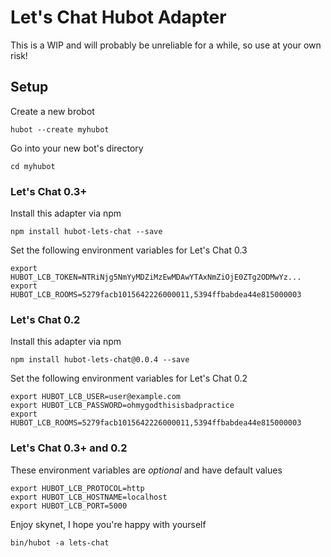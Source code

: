 # Let's Chat Hubot Adapter

This is a WIP and will probably be unreliable for a while, so use at your own risk!

## Setup

Create a new brobot
```
hubot --create myhubot
```

Go into your new bot's directory
```
cd myhubot
```

### Let's Chat 0.3+

Install this adapter via npm
```
npm install hubot-lets-chat --save
```

Set the following environment variables for Let's Chat 0.3
```
export HUBOT_LCB_TOKEN=NTRiNjg5NmYyMDZiMzEwMDAwYTAxNmZiOjE0ZTg2ODMwYz...
export HUBOT_LCB_ROOMS=5279facb1015642226000011,5394ffbabdea44e815000003
```

### Let's Chat 0.2

Install this adapter via npm
```
npm install hubot-lets-chat@0.0.4 --save
```

Set the following environment variables for Let's Chat 0.2
```
export HUBOT_LCB_USER=user@example.com
export HUBOT_LCB_PASSWORD=ohmygodthisisbadpractice
export HUBOT_LCB_ROOMS=5279facb1015642226000011,5394ffbabdea44e815000003
```

### Let's Chat 0.3+ and 0.2

These environment variables are *optional* and have default values
```
export HUBOT_LCB_PROTOCOL=http
export HUBOT_LCB_HOSTNAME=localhost
export HUBOT_LCB_PORT=5000
```

Enjoy skynet, I hope you're happy with yourself
```
bin/hubot -a lets-chat
```
